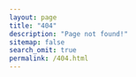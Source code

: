 ```yaml
---
layout: page
title: "404"
description: "Page not found!"
sitemap: false
search_omit: true
permalink: /404.html
---  
```


